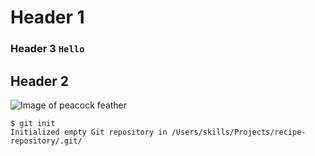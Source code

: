 # Header 1
### Header 3  `Hello`
## Header 2

![Image of peacock feather](https://images.pexels.com/photos/674010/pexels-photo-674010.jpeg?cs=srgb&dl=pexels-anjana-c-169994-674010.jpg&fm=jpg)

```
$ git init
Initialized empty Git repository in /Users/skills/Projects/recipe-repository/.git/
```
